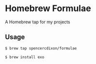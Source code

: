 # Homebrew Formulae

A Homebrew tap for my projects

## Usage

```sh
$ brew tap spencercdixon/formulae
```

```sh
$ brew install exo
```
